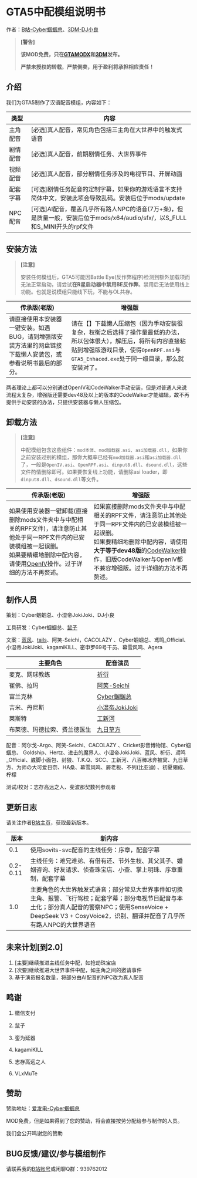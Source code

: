 # GTA5中配模组说明书

作者：[B站-Cyber蝈蝈总](https://space.bilibili.com/37706580)、[3DM-DJ小良](https://mod.3dmgame.com/u/7715845)

> **[警告]**
>
> **该MOD免费，只在[GTAMODX](https://www.gtamodx.com)和[3DM](https://mod.3dmgame.com/)发布。**
>
> **严禁未授权的转载**。**严禁倒卖，用于盈利将承担相应责任！**

## 介绍

我们为GTA5制作了汉语配音模组，内容如下：

| 类型     | 内容                                                         |
| -------- | ------------------------------------------------------------ |
| 主角配音 | [必选]真人配音，常见角色包括三主角在大世界中的触发式语音     |
| 剧情配音 | [必选]真人配音，前期剧情任务、大世界事件                     |
| 视频配音 | [必选]真人配音，部分剧情任务涉及的电视节目、开屏动画         |
| 配套字幕 | [可选]剧情任务配音的定制字幕，如果你的游戏语言不支持简体中文，安装此项会导致乱码。安装后位于mods/update |
| NPC配音  | [可选]AI配音，覆盖几乎所有路人NPC的语音(7万+条)，但是质量一般，安装后位于mods/x64/audio/sfx/，以S_FULL和S_MINI开头的rpf文件 |

## 安装方法

> **[注意]**
>
> 安装任何模组后，GTA5可能因Battle Eye(反作弊程序)检测到额外加载项而无法正常启动，请尝试**在R星启动器中禁用BE反作弊**。禁用后无法使用线上功能。也就是说模组只能线下玩，不能与OL共存。

| 传承版(老版)                                                 | 增强版                                                       |
| ------------------------------------------------------------ | ------------------------------------------------------------ |
| 请直接使用本安装器一键安装。如遇BUG，请到增强版安装方法里的网盘链接下载懒人安装包，或参看说明书最后的部分。 | 请在【】下载懒人压缩包（因为手动安装很复杂，权衡之后选择了操作量最低的办法，所以包体很大），解压后，将所有内容直接粘贴到增强版游戏目录，使得`OpenRPF.asi`与`GTA5_Enhaced.exe`处于同一级目录，那么就安装对了。 |

两者理论上都可以分别通过OpenIV和CodeWalker手动安装，但是对普通人来说流程太复杂，增强版还需要dev48及以上的版本的CodeWalker才能编辑，故不再提供手动安装的办法，只提供安装器与懒人压缩包。

## 卸载方法

> **[注意]**
>
> 中配模组包含这些组件：`mod本体`、`mod加载器.asi`、`asi加载器.dll`，如果你之前安装过别的模组，那你大概率已经有`mod加载器.asi`和`asi加载器.dll`了，一般是`OpenIV.asi`、`OpenRPF.asi`、`dinput8.dll`、`dsound.dll`，这些文件酌情删除即可。如果要恢复线上功能，请删除asi loader，即`dinput8.dll`、`dsound.dll`等文件。

| 传承版(老版)                                                 | 增强版                                                       |
| ------------------------------------------------------------ | ------------------------------------------------------------ |
| 如果使用安装器一键卸载(直接删除mods文件夹中与中配相关的RPF文件)，请注意防止其他处于同一RPF文件内的已安装模组被一起误删。<br />如果要精细地删除中配内容，请使用[OpenIV](https://www.gta5-mods.com/tools/openiv)操作。过于详细的方法不再赘述。 | 如果直接删除mods文件夹中与中配相关的RPF文件，请注意防止其他处于同一RPF文件内的已安装模组被一起误删。<br />如果要精细地删除中配内容，请使用**大于等于dev48版**的[CodeWalker](https://discord.com/channels/329138547833700352/351357358460370944)操作，旧版CodeWalker与OpenIV都不兼容增强版。过于详细的方法不再赘述。 |

## 制作人员

策划：Cyber蝈蝈总、小湿帝JokiJoki、DJ小良

工具研发：Cyber蝈蝈总、[鼠子](https://space.bilibili.com/435502585)

文案：[蓝风](https://space.bilibili.com/45274270)、[tails](https://space.bilibili.com/15283)、阿笑-Seichi，CACOLAZY 、Cyber蝈蝈总、鸢鸣_Official、小湿帝JokiJoki、kagamiKILL、密申罗69号干员、幕雪风鸣、Agera

| 主要角色                     | 配音演员                                               |
| ---------------------------- | ------------------------------------------------------ |
| 麦克、网球教练               | [祈衍](https://space.bilibili.com/366596518)           |
| 崔佛、拉玛                   | [阿笑-Seichi](https://space.bilibili.com/425177357)    |
| 富兰克林                     | [Cyber蝈蝈总](https://space.bilibili.com/37706580)     |
| 吉米、丹尼斯                 | [小湿帝JokiJoki](https://space.bilibili.com/158625239) |
| 莱斯特                       | [工新河](https://space.bilibili.com/99708316)          |
| 布莱德、玛德拉索、费兰德医生 | [九日草方](https://space.bilibili.com/322276032)       |

配音：阿尔戈-Argo、阿笑-Seichi、CACOLAZY 、Cricket影音博物馆、Cyber蝈蝈总、 Goldship、Hertz、进击的魔界人、小湿帝JokiJoki、蓝风、祈衍、鸢鸣_Official、崴脚小面包、封狼、T.K.Q、SCC、工新河、八百棒冰奔被窝、九日草方、为师の大可爱日奈、HA桑、幕雪风鸣、屑老板、不列(比亚迪) 、初夏翎成、柠檬

测试/校对：志存高远之人、斐波那契数列参观者

## 更新日志

请关注作者[B站主页](https://space.bilibili.com/37706580)，获取最新版本。

| 版本     | 新内容                                                       |
| -------- | ------------------------------------------------------------ |
| 0.1      | 使用sovits-svc配音的主线任务：序章，配套字幕                 |
| 0.2-0.11 | 主线任务：难兄难弟、有借有还、节外生枝、其父其子、婚姻咨询、好友请求、侦查珠宝店、小查、掌上明珠、序章重制，配套字幕 |
| 1.0      | 主要角色的大世界触发式语音；部分常见大世界事件如切换主角、报警、飞行驾校；配套字幕；部分电视节目配音与本土化；部分真人配音的警察NPC；使用SenseVoice + DeepSeek V3 + CosyVoice2，识别、翻译并配音了几乎所有路人NPC的大世界语音 |

## 未来计划[到2.0]

1. [主要]继续推进主线任务中配，如抢劫珠宝店
2. [次要]继续推进大世界事件中配，如主角之间的邀请事件
3. 基于演员报名数量，将部分由AI配音的NPC改为真人配音

## 鸣谢

1. 徽信支付

2. 鼠子

3. 銮为延器

4. kagamiKILL

5. 志存高远之人

6. VLxMuTe

## 赞助

赞助地址：[爱发电-Cyber蝈蝈总](https://ifdian.net/a/Katock)

MOD免费，但是如果得到了您的赞助，将会直接按劳分配给参与制作的人员。

我们会公开鸣谢您的赞助

## BUG反馈/建议/参与模组制作

请联系我的[B站账号]((https://space.bilibili.com/37706580))或闲聊Q群：939762012
